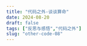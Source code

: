 ```yaml
---
title: "代码之外-谈谈算命"
date: 2024-08-20
draft: false
tags: ["反思与感悟","代码之外"]
slug: "other-code-08"
---
```


